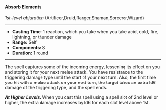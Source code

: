 #### Absorb Elements
*1st-level abjuration* (Artificer,Druid,Ranger,Shaman,Sorcerer,Wizard)
___
- **Casting Time:** 1 reaction, which you take when you take acid, cold, fire, lightning, or thunder damage
- **Range:** Self
- **Components:** S
- **Duration:** 1 round
---
The spell captures some of the incoming energy, lessening its effect on you and storing it for your next melee attack. You have resistance to the triggering damage type until the start of your next turn. Also, the first time  you hit with a melee attack on your next turn, the target takes an extra ld6 damage of the triggering type, and the spell ends.

***At Higher Levels.*** When you cast this spell using a spell slot of 2nd level or higher, the extra damage increases by ld6 for each slot level above 1st.
